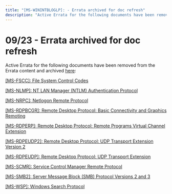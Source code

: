 ```yaml
---
title: "[MS-WININTBLOGLP]: - Errata archived for doc refresh"
description: "Active Errata for the following documents have been removed from the Errata content and archived here: [MS-FSCC]: File System Control Codes"
---
```


# 09/23 - Errata archived for doc refresh

<p>Active Errata for the following documents have been removed
from the Errata content and archived <span><a href="https://winprotocoldoc.blob.core.windows.net/productionwindowsarchives/MS-WINERRATA/%5bMS-WINERRATA%5d-190923.pdf">here</a></span>:</p>
<p><span><a href="/openspecs/windows_protocols/MS-FSCC/efbfe127-73ad-4140-9967-ec6500e66d5e">[MS-FSCC]:
File System Control Codes</a></span></p>
<p><span><a href="/openspecs/windows_protocols/MS-NLMP/b38c36ed-2804-4868-a9ff-8dd3182128e4">[MS-NLMP]:
NT LAN Manager (NTLM) Authentication Protocol</a></span></p>
<p><span><a href="/openspecs/windows_protocols/MS-NRPC/ff8f970f-3e37-40f7-bd4b-af7336e4792f">[MS-NRPC]:
Netlogon Remote Protocol</a></span></p>
<p><span><a href="/openspecs/windows_protocols/MS-RDPBCGR/5073f4ed-1e93-45e1-b039-6e30c385867c">[MS-RDPBCGR]:
Remote Desktop Protocol: Basic Connectivity and Graphics Remoting</a></span></p>
<p><span><a href="/openspecs/windows_protocols/MS-RDPERP/83275957-2d0e-4c52-88d1-1b4c998c6bec">[MS-RDPERP]:
Remote Desktop Protocol: Remote Programs Virtual Channel Extension</a></span></p>
<p><span><a href="/openspecs/windows_protocols/MS-RDPEUDP2/9db34630-e880-4bfd-9d8d-50bc044c3288">[MS-RDPEUDP2]:
Remote Desktop Protocol: UDP Transport Extension Version 2</a></span></p>
<p><span><a href="/openspecs/windows_protocols/MS-RDPEUDP/2744a3ee-04fb-407b-a9e3-b3b2ded422b1">[MS-RDPEUDP]:
Remote Desktop Protocol: UDP Transport Extension</a></span></p>
<p><span><a href="/openspecs/windows_protocols/MS-SCMR/705b624a-13de-43cc-b8a2-99573da3635f">[MS-SCMR]:
Service Control Manager Remote Protocol</a></span></p>
<p><span><a href="/openspecs/windows_protocols/MS-SMB2/5606ad47-5ee0-437a-817e-70c366052962">[MS-SMB2]:
Server Message Block (SMB) Protocol Versions 2 and 3</a></span></p>
<p><span><a href="/openspecs/windows_protocols/MS-WSP/67328dcc-4e12-4e1e-be80-d91684df2f98">[MS-WSP]:
Windows Search Protocol</a></span></p>

                